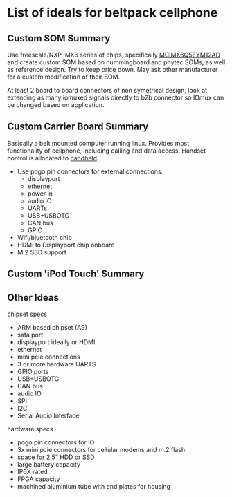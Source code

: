 # List of ideals for beltpack cellphone 

## Custom SOM Summary

Use freescale/NXP IMX6 series of chips, specifically [MCIMX6Q5EYM12AD](http://www.nxp.com/webapp/search.partparamdetail.framework?PART_NUMBER=MCIMX6Q5EYM12AD&buyNow=true&fromSearch=true) and create custom SOM based on hummingboard and phytec SOMs, as well as reference design. Try to keep price down. May ask other manufacturer for a custom modification of their SOM.

At least 2 board to board connectors of non symetrical design, look at extending as many iomuxed signals directly to b2b connector so IOmux can be changed based on application.

## Custom Carrier Board Summary

Basically a belt mounted computer running linux. Provides most functionality of cellphone, including calling and data access. Handset control is allocated to [handheld](#custom-'ipod-touch'-summary)

- Use pogo pin connectors for external connections:
  - displayport
  - ethernet
  - power in
  - audio IO
  - UARTs
  - USB+USBOTG
  - CAN bus
  - GPIO
- Wifi/bluetooth chip
- HDMI to Displayport chip onboard
- M.2 SSD support

## Custom 'iPod Touch' Summary


## Other Ideas

chipset specs
- ARM based chipset (A9)
- sata port
- displayport ideally or HDMI
- ethernet
- mini pcie connections
- 3 or more hardware UARTS
- GPIO ports
- USB+USBOTG
- CAN bus
- audio IO
- SPI
- I2C
- Serial Audio Interface





hardware specs
- pogo pin connectors for IO
- 3x mini pcie connectors for cellular modems and m.2 flash
- space for 2.5" HDD or SSD
- large battery capacity
- IP6X rated
- FPGA capacity
- machined aluminium tube with end plates for housing






